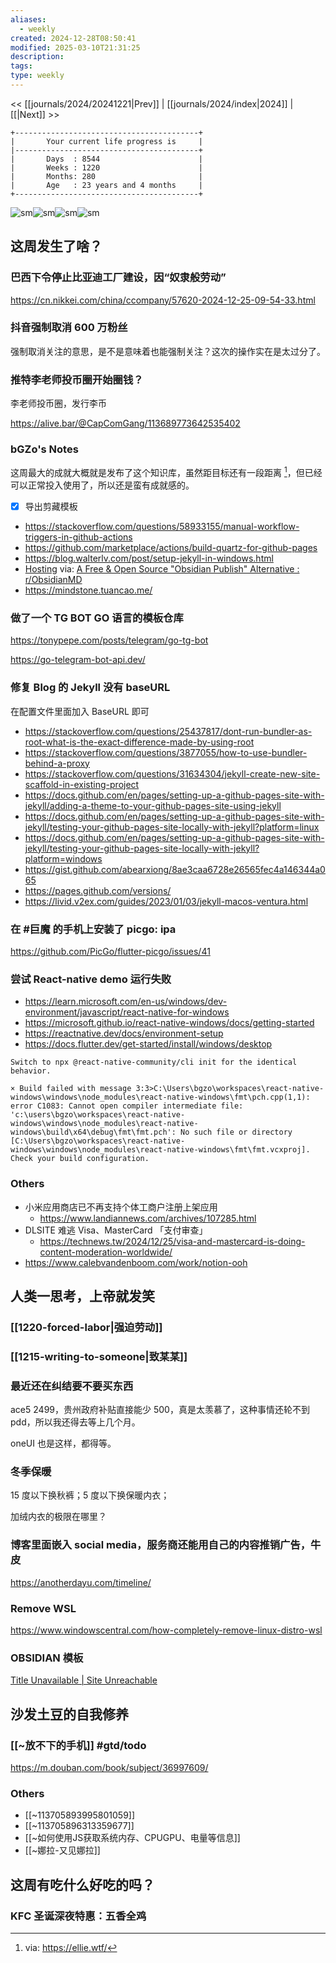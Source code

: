 ```yaml
---
aliases:
  - weekly
created: 2024-12-28T08:50:41
modified: 2025-03-10T21:31:25
description: 
tags: 
type: weekly
---
```


<< [[journals/2024/20241221|Prev]] | [[journals/2024/index|2024]] | [[|Next]] >>

```shell
+-----------------------------------------+
|       Your current life progress is     |
|-----------------------------------------+
|       Days  : 8544                      |
|       Weeks : 1220                      |
|       Months: 280                       |
|       Age   : 23 years and 4 months     |
+-----------------------------------------+
```

![sm](https://img.owspace.com/Public/uploads/Download/2024/1225.jpg)![sm](https://img.owspace.com/Public/uploads/Download/2024/1228.jpg)![sm](https://img.owspace.com/Public/uploads/Download/2024/1227.jpg)![sm](https://img.owspace.com/Public/uploads/Download/2024/1223.jpg)

## 这周发生了啥？

### 巴西下令停止比亚迪工厂建设，因“奴隶般劳动”

https://cn.nikkei.com/china/ccompany/57620-2024-12-25-09-54-33.html

### 抖音强制取消 600 万粉丝

强制取消关注的意思，是不是意味着也能强制关注？这次的操作实在是太过分了。

### 推特李老师投币圈开始圈钱？

李老师投币圈，发行李币

https://alive.bar/@CapComGang/113689773642535402

### bGZo's Notes

这周最大的成就大概就是发布了这个知识库，虽然距目标还有一段距离 [^target-obsidian-website]，但已经可以正常投入使用了，所以还是蛮有成就感的。

- [x] 导出剪藏模板
- https://stackoverflow.com/questions/58933155/manual-workflow-triggers-in-github-actions
- https://github.com/marketplace/actions/build-quartz-for-github-pages
- https://blog.walterlv.com/post/setup-jekyll-in-windows.html
- [Hosting](https://quartz.jzhao.xyz/hosting) via: [A Free & Open Source "Obsidian Publish" Alternative : r/ObsidianMD](https://www.reddit.com/r/ObsidianMD/comments/u7r2a5/a_free_open_source_obsidian_publish_alternative/)
- https://mindstone.tuancao.me/

### 做了一个 TG BOT GO 语言的模板仓库

https://tonypepe.com/posts/telegram/go-tg-bot

https://go-telegram-bot-api.dev/

### 修复 Blog 的 Jekyll 没有 baseURL

在配置文件里面加入 BaseURL 即可

- https://stackoverflow.com/questions/25437817/dont-run-bundler-as-root-what-is-the-exact-difference-made-by-using-root
- https://stackoverflow.com/questions/3877055/how-to-use-bundler-behind-a-proxy
- https://stackoverflow.com/questions/31634304/jekyll-create-new-site-scaffold-in-existing-project
- https://docs.github.com/en/pages/setting-up-a-github-pages-site-with-jekyll/adding-a-theme-to-your-github-pages-site-using-jekyll
- https://docs.github.com/en/pages/setting-up-a-github-pages-site-with-jekyll/testing-your-github-pages-site-locally-with-jekyll?platform=linux
- https://docs.github.com/en/pages/setting-up-a-github-pages-site-with-jekyll/testing-your-github-pages-site-locally-with-jekyll?platform=windows
- https://gist.github.com/abearxiong/8ae3caa6728e26565fec4a146344a065
- https://pages.github.com/versions/
- https://livid.v2ex.com/guides/2023/01/03/jekyll-macos-ventura.html

### 在 #巨魔 的手机上安装了 picgo: ipa

https://github.com/PicGo/flutter-picgo/issues/41

### 尝试 React-native demo 运行失败
- https://learn.microsoft.com/en-us/windows/dev-environment/javascript/react-native-for-windows
- https://microsoft.github.io/react-native-windows/docs/getting-started
- https://reactnative.dev/docs/environment-setup
- https://docs.flutter.dev/get-started/install/windows/desktop

```
Switch to npx @react-native-community/cli init for the identical behavior.

× Build failed with message 3:3>C:\Users\bgzo\workspaces\react-native-windows\windows\node_modules\react-native-windows\fmt\pch.cpp(1,1): error C1083: Cannot open compiler intermediate file: 'c:\users\bgzo\workspaces\react-native-windows\windows\node_modules\react-native-windows\build\x64\debug\fmt\fmt.pch': No such file or directory [C:\Users\bgzo\workspaces\react-native-windows\windows\node_modules\react-native-windows\fmt\fmt.vcxproj]. Check your build configuration.
```

### Others
- 小米应用商店已不再支持个体工商户注册上架应用
    - https://www.landiannews.com/archives/107285.html
- DLSITE 难逃 Visa、MasterCard 「支付审查」
    - https://technews.tw/2024/12/25/visa-and-mastercard-is-doing-content-moderation-worldwide/
- https://www.calebvandenboom.com/work/notion-ooh

## 人类一思考，上帝就发笑

### [[1220-forced-labor|强迫劳动]]

### [[1215-writing-to-someone|致某某]]

### 最近还在纠结要不要买东西

ace5 2499，贵州政府补贴直接能少 500，真是太羡慕了，这种事情还轮不到 pdd，所以我还得去等上几个月。

oneUI 也是这样，都得等。

### 冬季保暖

15 度以下换秋裤；5 度以下换保暖内衣；

加绒内衣的极限在哪里？

### 博客里面嵌入 social media，服务商还能用自己的内容推销广告，牛皮

https://anotherdayu.com/timeline/

### Remove WSL

https://www.windowscentral.com/how-completely-remove-linux-distro-wsl

### OBSIDIAN 模板

[Title Unavailable \| Site Unreachable](https://logseqtemplates.com/)

## 沙发土豆的自我修养

### [[~放不下的手机]] #gtd/todo

https://m.douban.com/book/subject/36997609/

### Others

- [[~113705893995801059]]
- [[~113705896313359677]]
- [[~如何使用JS获取系统内存、CPUGPU、电量等信息]]
- [[~娜拉-又见娜拉]]

## 这周有吃什么好吃的吗？
### KFC 圣诞深夜特惠：五香全鸡

[^target-obsidian-website]: via: https://ellie.wtf/
